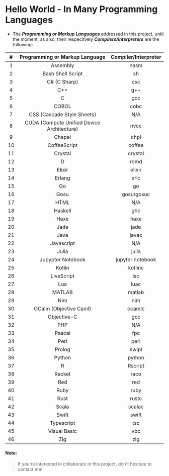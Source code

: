 # Hello World - In Many Programming Languages

* The **_Programming or Markup Languages_** addressed in this project, until the moment, as also, their respecitvely **_Compilers/Interpreters_** are the following:

| #  |  Programming or Markup Language            |  Compiler/Interpreter  |
|:--:|:------------------------------------------:|:----------------------:|
| 1  | Assembly                                   | nasm                   |
| 2  | Bash Shell Script                          | sh                     |
| 3  | C# (C Sharp)                               | csc                    |
| 4  | C++                                        | g++                    |
| 5  | C                                          | gcc                    |
| 6  | COBOL                                      | cobc                   |
| 7  | CSS (Cascade Style Sheets)                 | N/A                    |
| 8  | CUDA (Compute Unified Device Architecture) | nvcc                   |
| 9  | Chapel                                     | chpl                   |
| 10 | CoffeeScript                               | coffee                 |
| 11 | Crystal                                    | crystal                |
| 12 | D                                          | rdmd                   |
| 13 | Elixir                                     | elixir                 |
| 14 | Erlang                                     | erlc                   |
| 15 | Go                                         | go                     |
| 16 | Gosu                                       | gosu/gosuc             |
| 17 | HTML                                       | N/A                    |
| 18 | Haskell                                    | ghc                    |
| 19 | Haxe                                       | haxe                   |
| 20 | Jade                                       | jade                   |
| 21 | Java                                       | javac                  |
| 22 | Javascript                                 | N/A                    |
| 23 | Julia                                      | julia                  |
| 24 | Jupypter Notebook                          | jupyter notebook       |
| 25 | Kotlin                                     | kotlinc                |
| 26 | LiveScript                                 | lsc                    |
| 27 | Lua 	                                      | luac                   |
| 28 | MATLAB                                     | matlab                 |
| 29 | Nim 	                                      | nim                    |
| 30 | OCalm (Objective Caml)                     | ocamlc                 |
| 31 | Objective-C                                | gcc                    |  
| 32 | PHP                                        | N/A                    |
| 33 | Pascal 	                                  | fpc                    |
| 34 | Perl                                       | perl                   |
| 35 | Prolog                                     | swipl                  |
| 36 | Python                                     | python                 |
| 37 | R                                          | Rscript                |
| 38 | Racket                                     | raco                   |
| 39 | Red                                        | red                    |
| 40 | Ruby                                       | ruby                   |
| 41 | Rust                                       | rustc                  |
| 42 | Scala                                      | scalac                 |
| 43 | Swift                                      | swift                  |
| 44 | Typescript                                 | tsc                    |
| 45 | Visual Basic                               | vbc                    |
| 46 | Zig                                        | zig                    |

#### Note:
> If you're interested in collaborate in this project, don't hesitate to contact me!
